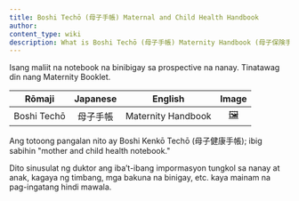```yaml
---
title: Boshi Techō (母子手帳) Maternal and Child Health Handbook
author:
content_type: wiki
description: What is Boshi Techō (母子手帳) Maternity Handbook (母子保険手帳)?
---
```

Isang maliit na notebook na binibigay sa prospective na nanay. Tinatawag din nang Maternity Booklet.

| Rōmaji | Japanese | English | Image |
| :---: | :---: | :---: | :---: | 
| Boshi Techō | 母子手帳 | Maternity Handbook | [🖼️](boshi-techo-maternity-handbook.png "Boshi Techō") |

Ang totoong pangalan nito ay Boshi Kenkō Techō (母子健康手帳); ibig sabihin "mother and child health notebook."

Dito sinusulat ng duktor ang iba’t-ibang impormasyon tungkol sa nanay at anak, kagaya ng timbang, mga bakuna na binigay, etc. kaya mainam na pag-ingatang hindi mawala.